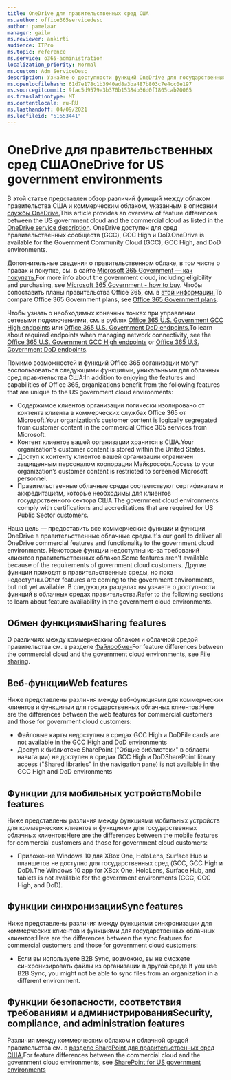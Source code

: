 ```yaml
---
title: OneDrive для правительственных сред США
ms.author: office365servicedesc
author: pamelaar
manager: gailw
ms.reviewer: ankirti
audience: ITPro
ms.topic: reference
ms.service: o365-administration
localization_priority: Normal
ms.custom: Adm_ServiceDesc
description: Узнайте о доступности функций OneDrive для государственных облачных клиентов США.
ms.openlocfilehash: 61d7e178c1b3940ad8a3ba487b803c7e4cc0e197
ms.sourcegitcommit: 9fac5d9579e3b370b15384b36d0f1805cab20065
ms.translationtype: MT
ms.contentlocale: ru-RU
ms.lasthandoff: 04/09/2021
ms.locfileid: "51653441"
---
```

# <a name="onedrive-for-us-government-environments"></a><span data-ttu-id="1ba3e-103">OneDrive для правительственных сред США</span><span class="sxs-lookup"><span data-stu-id="1ba3e-103">OneDrive for US government environments</span></span>

<span data-ttu-id="1ba3e-104">В этой статье представлен обзор различий функций между облаком правительства США и коммерческим облаком, указанным в описании [службы OneDrive.](../../onedrive-for-business-service-description.md)</span><span class="sxs-lookup"><span data-stu-id="1ba3e-104">This article provides an overview of feature differences between the US government cloud and the commercial cloud as listed in the [OneDrive service description](../../onedrive-for-business-service-description.md).</span></span> <span data-ttu-id="1ba3e-105">OneDrive доступен для сред правительственных сообществ (GCC), GCC High и DoD.</span><span class="sxs-lookup"><span data-stu-id="1ba3e-105">OneDrive is available for the Government Community Cloud (GCC), GCC High, and DoD environments.</span></span> 

<span data-ttu-id="1ba3e-106">Дополнительные сведения о правительственном облаке, в том числе о правах и покупке, см. в сайте [Microsoft 365 Government — как покупать.](./microsoft-365-government-how-to-buy.md)</span><span class="sxs-lookup"><span data-stu-id="1ba3e-106">For more info about the government cloud, including eligibility and purchasing, see [Microsoft 365 Government - how to buy](./microsoft-365-government-how-to-buy.md).</span></span> <span data-ttu-id="1ba3e-107">Чтобы сопоставить планы правительства Office 365, см. в [этой информации.](https://www.microsoft.com/microsoft-365/government/compare-office-365-government-plans?rtc=1#EligibilityRequirements)</span><span class="sxs-lookup"><span data-stu-id="1ba3e-107">To compare Office 365 Government plans, see [Office 365 Government plans](https://www.microsoft.com/microsoft-365/government/compare-office-365-government-plans?rtc=1#EligibilityRequirements).</span></span>

<span data-ttu-id="1ba3e-108">Чтобы узнать о необходимых конечных точках при управлении сетевыми подключениями, см. в рублях [Office 365 U.S. Government GCC High endpoints](/office365/enterprise/office-365-u-s-government-gcc-high-endpoints#sharepoint-online-and-onedrive-for-business) или [Office 365 U.S. Government DoD endpoints.](/office365/enterprise/office-365-u-s-government-dod-endpoints#sharepoint-online-and-onedrive-for-business)</span><span class="sxs-lookup"><span data-stu-id="1ba3e-108">To learn about required endpoints when managing network connectivity, see the [Office 365 U.S. Government GCC High endpoints](/office365/enterprise/office-365-u-s-government-gcc-high-endpoints#sharepoint-online-and-onedrive-for-business) or [Office 365 U.S. Government DoD endpoints](/office365/enterprise/office-365-u-s-government-dod-endpoints#sharepoint-online-and-onedrive-for-business).</span></span>

<span data-ttu-id="1ba3e-109">Помимо возможностей и функций Office 365 организации могут воспользоваться следующими функциями, уникальными для облачных сред правительства США:</span><span class="sxs-lookup"><span data-stu-id="1ba3e-109">In addition to enjoying the features and capabilities of Office 365, organizations benefit from the following features that are unique to the US government cloud environments:</span></span>

-   <span data-ttu-id="1ba3e-110">Содержимое клиентов организации логически изолировано от контента клиента в коммерческих службах Office 365 от Microsoft.</span><span class="sxs-lookup"><span data-stu-id="1ba3e-110">Your organization’s customer content is logically segregated from customer content in the commercial Office 365 services from Microsoft.</span></span>
-   <span data-ttu-id="1ba3e-111">Контент клиентов вашей организации хранится в США.</span><span class="sxs-lookup"><span data-stu-id="1ba3e-111">Your organization’s customer content is stored within the United States.</span></span>
-   <span data-ttu-id="1ba3e-112">Доступ к контенту клиентов вашей организации ограничен защищенным персоналом корпорации Майкрософт.</span><span class="sxs-lookup"><span data-stu-id="1ba3e-112">Access to your organization’s customer content is restricted to screened Microsoft personnel.</span></span>
-   <span data-ttu-id="1ba3e-113">Правительственные облачные среды соответствуют сертификатам и аккредитациям, которые необходимы для клиентов государственного сектора США.</span><span class="sxs-lookup"><span data-stu-id="1ba3e-113">The government cloud environments comply with certifications and accreditations that are required for US Public Sector customers.</span></span>

<span data-ttu-id="1ba3e-114">Наша цель — предоставить все коммерческие функции и функции OneDrive в правительственные облачные среды.</span><span class="sxs-lookup"><span data-stu-id="1ba3e-114">It's our goal to deliver all OneDrive commercial features and functionality to the government cloud environments.</span></span> <span data-ttu-id="1ba3e-115">Некоторые функции недоступны из-за требований клиентов правительственных облаков.</span><span class="sxs-lookup"><span data-stu-id="1ba3e-115">Some features aren't available because of the requirements of government cloud customers.</span></span> <span data-ttu-id="1ba3e-116">Другие функции приходят в правительственные среды, но пока недоступны.</span><span class="sxs-lookup"><span data-stu-id="1ba3e-116">Other features are coming to the government environments, but not yet available.</span></span> <span data-ttu-id="1ba3e-117">В следующих разделах вы узнаете о доступности функций в облачных средах правительства.</span><span class="sxs-lookup"><span data-stu-id="1ba3e-117">Refer to the following sections to learn about feature availability in the government cloud environments.</span></span>

## <a name="sharing-features"></a><span data-ttu-id="1ba3e-118">Обмен функциями</span><span class="sxs-lookup"><span data-stu-id="1ba3e-118">Sharing features</span></span>

<span data-ttu-id="1ba3e-119">О различиях между коммерческим облаком и облачной средой правительства см. в разделе [Файлообме-](./gcc-high-and-dod.md#file-sharing)</span><span class="sxs-lookup"><span data-stu-id="1ba3e-119">For feature differences between the commercial cloud and the government cloud environments, see [File sharing](./gcc-high-and-dod.md#file-sharing).</span></span>

## <a name="web-features"></a><span data-ttu-id="1ba3e-120">Веб-функции</span><span class="sxs-lookup"><span data-stu-id="1ba3e-120">Web features</span></span>

<span data-ttu-id="1ba3e-121">Ниже представлены различия между веб-функциями для коммерческих клиентов и функциями для государственных облачных клиентов:</span><span class="sxs-lookup"><span data-stu-id="1ba3e-121">Here are the differences between the web features for commercial customers and those for government cloud customers:</span></span>

- <span data-ttu-id="1ba3e-122">Файловые карты недоступны в средах GCC High и DoD</span><span class="sxs-lookup"><span data-stu-id="1ba3e-122">File cards are not available in the GCC High and DoD environments</span></span>
- <span data-ttu-id="1ba3e-123">Доступ к библиотеке SharePoint ("Общие библиотеки" в области навигации) не доступен в средах GCC High и DoD</span><span class="sxs-lookup"><span data-stu-id="1ba3e-123">SharePoint library access ("Shared libraries" in the navigation pane) is not available in the GCC High and DoD environments</span></span>

## <a name="mobile-features"></a><span data-ttu-id="1ba3e-124">Функции для мобильных устройств</span><span class="sxs-lookup"><span data-stu-id="1ba3e-124">Mobile features</span></span>

<span data-ttu-id="1ba3e-125">Ниже представлены различия между функциями мобильных устройств для коммерческих клиентов и функциями для государственных облачных клиентов:</span><span class="sxs-lookup"><span data-stu-id="1ba3e-125">Here are the differences between the mobile features for commercial customers and those for government cloud customers:</span></span>

- <span data-ttu-id="1ba3e-126">Приложение Windows 10 для XBox One, HoloLens, Surface Hub и планшетов не доступно для государственных сред (GCC, GCC High и DoD).</span><span class="sxs-lookup"><span data-stu-id="1ba3e-126">The Windows 10 app for XBox One, HoloLens, Surface Hub, and tablets is not available for the government environments (GCC, GCC High, and DoD).</span></span>

## <a name="sync-features"></a><span data-ttu-id="1ba3e-127">Функции синхронизации</span><span class="sxs-lookup"><span data-stu-id="1ba3e-127">Sync features</span></span>

<span data-ttu-id="1ba3e-128">Ниже представлены различия между функциями синхронизации для коммерческих клиентов и функциями для государственных облачных клиентов:</span><span class="sxs-lookup"><span data-stu-id="1ba3e-128">Here are the differences between the sync features for commercial customers and those for government cloud customers:</span></span>

- <span data-ttu-id="1ba3e-129">Если вы используете B2B Sync, возможно, вы не сможете синхронизировать файлы из организации в другой среде.</span><span class="sxs-lookup"><span data-stu-id="1ba3e-129">If you use B2B Sync, you might not be able to sync files from an organization in a different environment.</span></span>

## <a name="security-compliance-and-administration-features"></a><span data-ttu-id="1ba3e-130">Функции безопасности, соответствия требованиям и администрирования</span><span class="sxs-lookup"><span data-stu-id="1ba3e-130">Security, compliance, and administration features</span></span>

<span data-ttu-id="1ba3e-131">Различия между коммерческим облаком и облачной средой правительства см. в [разделе SharePoint для правительственных сред США.](sharepoint.md)</span><span class="sxs-lookup"><span data-stu-id="1ba3e-131">For feature differences between the commercial cloud and the government cloud environments, see [SharePoint for US government environments](sharepoint.md)</span></span>